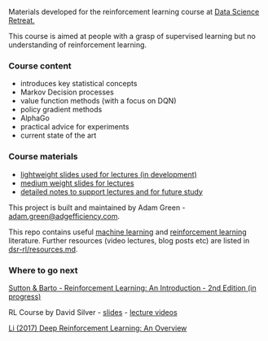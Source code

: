 Materials developed for the reinforcement learning course at [Data Science Retreat.](https://www.datascienceretreat.com/)

This course is aimed at people with a grasp of supervised learning but no understanding of reinforcement learning.

### Course content

- introduces key statistical concepts
- Markov Decision processes
- value function methods (with a focus on DQN)
- policy gradient methods
- AlphaGo
- practical advice for experiments
- current state of the art

### Course materials

- [lightweight slides used for lectures (in development)](https://github.com/ADGEfficiency/dsr_rl/blob/master/slides.pdf)
- [medium weight slides for lectures](https://github.com/ADGEfficiency/dsr_rl/blob/master/old_slides.pdf)
- [detailed notes to support lectures and for future study](https://github.com/ADGEfficiency/dsr_rl/blob/master/notes/)

This project is built and maintained by Adam Green - [adam.green@adgefficiency.com](adam.green@aadgefficiency.com).

This repo contains useful [machine learning](https://github.com/ADGEfficiency/dsr_rl/tree/master/literature/general_machine_learning) and [reinforcement learning](https://github.com/ADGEfficiency/dsr_rl/tree/master/literature/reinforcement_learning) literature.  Further resources (video lectures, blog posts etc) are listed in [dsr-rl/resources.md](https://github.com/ADGEfficiency/dsr-rl/blob/master/readme.md).

### Where to go next

[Sutton & Barto - Reinforcement Learning: An Introduction - 2nd Edition (in progress)](http://people.inf.elte.hu/lorincz/Files/RL_2006/SuttonBook.pdf)

RL Course by David Silver - [slides](https://github.com/ADGEfficiency/dsr_rl/tree/master/literature/silver_lectures) - [lecture videos](https://www.youtube.com/watch?v=2pWv7GOvuf0)

[Li (2017) Deep Reinforcement Learning: An Overview](https://arxiv.org/pdf/1701.07274.pdf)


